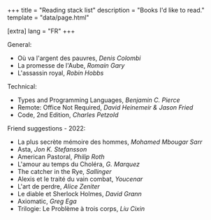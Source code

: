 +++
title = "Reading stack list"
description = "Books I'd like to read."
template = "data/page.html"

[extra]
lang = "FR"
+++

General:
* Où va l'argent des pauvres, *Denis Colombi*
* La promesse de l'Aube, *Romain Gary*
* L'assassin royal, *Robin Hobbs*

Technical:
* Types and Programming Languages, *Benjamin C. Pierce*
* Remote: Office Not Required, *David Heinemeir & Jason Fried*
* Code, 2nd Edition, *Charles Petzold*

Friend suggestions - 2022:
* La plus secrète mémoire des hommes, *Mohamed Mbougar Sarr*
* Asta, *Jon K. Stefansson*
* American Pastoral, *Philip Roth*
* L'amour au temps du Choléra, *G. Marquez*
* The catcher in the Rye, *Sallinger*
* Alexis et le traité du vain combat, *Youcenar*
* L'art de perdre, *Alice Zeniter*
* Le diable et Sherlock Holmes, *David Grann*
* Axiomatic, *Greg Ega*
* Trilogie: Le Problème à trois corps, *Liu Cixin*

